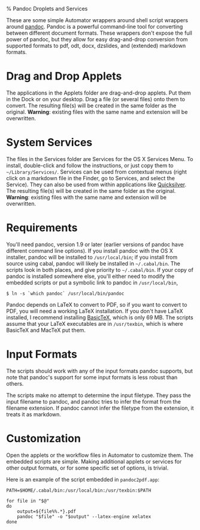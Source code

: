 % Pandoc Droplets and Services

These are some simple Automator wrappers around shell script wrappers
around [pandoc][]. Pandoc is a powerful command-line tool for converting
between different document formats. These wrappers don't expose the full
power of pandoc, but they allow for easy drag-and-drop conversion from
supported formats to pdf, odt, docx, dzslides, and (extended) markdown
formats.

Drag and Drop Applets
=====================

The applications in the Applets folder are drag-and-drop applets. Put
them in the Dock or on your desktop. Drag a file (or several files) onto
them to convert. The resulting file(s) will be created in the same
folder as the original. **Warning**: existing files with the same name
and extension will be overwritten.

System Services
===============

The files in the Services folder are Services for the OS X Services
Menu. To install, double-click and follow the instructions, or just copy
them to `~/Library/Services/`. Services can be used from contextual
menus (right click on a markdown file in the Finder, go to Services, and
select the Service). They can also be used from within applications like
[Quicksilver][]. The resulting file(s) will be created in the same
folder as the original. **Warning**: existing files with the same name
and extension will be overwritten.

Requirements
============

You'll need pandoc, version 1.9 or later (earlier versions of pandoc
have different command line options). If you install pandoc with the OS
X installer, pandoc will be installed to `/usr/local/bin`; if you
install from source using cabal, pandoc will likely be installed in
`~/.cabal/bin`. The scripts look in both places, and give priority to
`~/.cabal/bin`. If your copy of pandoc is installed somewhere else,
you'll either need to modify the embedded scripts or put a symbolic link
to pandoc in `/usr/local/bin`,

    $ ln -s `which pandoc` /usr/local/bin/pandoc

Pandoc depends on LaTeX to convert to PDF, so if you want to convert to
PDF, you will need a working LaTeX installation. If you don't have LaTeX
installed, I recommend installing [BasicTeX][], which is only 69 MB. The
scripts assume that your LaTeX executables are in `/usr/texbin`,
which is where BasicTeX and MacTeX put them.

Input Formats
=============

The scripts should work with any of the input formats pandoc supports,
but note that pandoc's support for some input formats is less robust
than others. 

The scripts make no attempt to determine the input filetype. They pass
the input filename to pandoc, and pandoc tries to infer the format from
the filename extension. If pandoc cannot infer the filetype from the
extension, it treats it as markdown.

Customization
=============

Open the applets or the workflow files in Automator to customize them.
The embedded scripts are simple. Making additional applets or services
for other output formats, or for some specific set of options, is
trivial.

Here is an example of the script embedded in `pandoc2pdf.app`:

~~~~ {.bash}
PATH=$HOME/.cabal/bin:/usr/local/bin:/usr/texbin:$PATH

for file in "$@"
do
    output=${file%%.*}.pdf
    pandoc "$file" -o "$output" --latex-engine xelatex
done
~~~~

  [pandoc]: http://johnmacfarlane.net/pandoc/
  [Quicksilver]: http://qsapp.com
  [BasicTeX]: http://www.tug.org/mactex/morepackages.html
